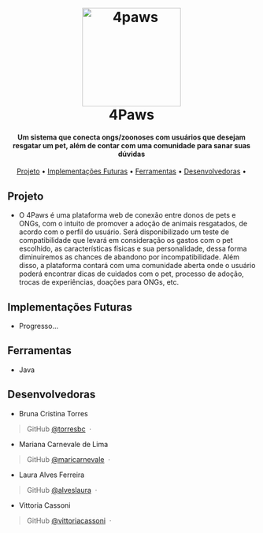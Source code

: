 
<h1 align="center">
  <br>
  <a href="https://www.notion.so/4Paws-Wiki-Grupo-02-9089c6b33cdc44babe87d403999c58ce"><img src="https://imgur.com/a/xls2HiY" alt="4paws" width="200"></a>
  <br>
  4Paws
  <br>
</h1>

<h4 align="center">Um sistema que conecta ongs/zoonoses com usuários que desejam resgatar um pet, além de contar com uma comunidade para sanar suas dúvidas</h4>

<p align="center">
  <a href="#projeto">Projeto</a> •
  <a href="#implementacoes-futuras">Implementações Futuras</a> •
  <a href="#ferramentas">Ferramentas</a> •
  <a href="#time">Desenvolvedoras</a> •
</p>

## Projeto

* O 4Paws é uma plataforma web de conexão entre donos de pets e ONGs, com o intuito de promover a adoção de animais resgatados, de acordo com o perfil do usuário. 
Será disponibilizado um teste de compatibilidade que levará em consideração os gastos com o pet escolhido, as características físicas e sua personalidade, dessa forma diminuiremos as chances de abandono por incompatibilidade. 
Além disso, a plataforma contará com uma comunidade aberta onde o usuário poderá encontrar dicas de cuidados com o pet, processo de adoção, trocas de experiências, doações para ONGs, etc.

## Implementações Futuras

* Progresso...

## Ferramentas

* Java

## Desenvolvedoras

* Bruna Cristina Torres
> GitHub [@torresbc](https://github.com/torresbc) &nbsp;&middot;&nbsp;

* Mariana Carnevale de Lima
> GitHub [@maricarnevale](https://github.com/maricarnevale) &nbsp;&middot;&nbsp;

* Laura Alves Ferreira
> GitHub [@alveslaura](https://github.com/alveslaura) &nbsp;&middot;&nbsp;

* Vittoria Cassoni
> GitHub [@vittoriacassoni](https://github.com/vittoriacassoni) &nbsp;&middot;&nbsp;


